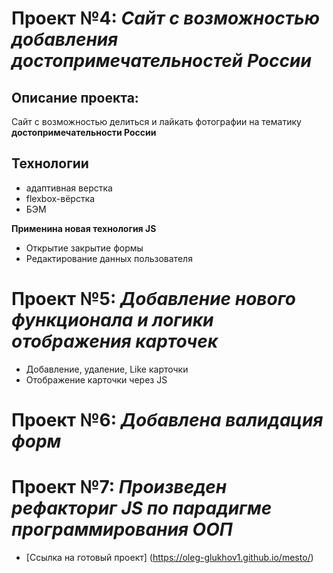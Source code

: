 # Проект №4: *Сайт с возможностью добавления достопримечательностей России*

## Описание проекта:
Сайт с возможностью делиться и лайкать фотографии на тематику **достопримечательности России**

## Технологии
* адаптивная верстка
* flexbox-вёрстка
* БЭМ

**Применина новая технология JS**
* Открытие закрытие формы
* Редактирование данных пользователя
# Проект №5: *Добавление нового функционала и логики отображения карточек*

* Добавление, удаление, Like карточки
* Отображение карточки через JS
# Проект №6: *Добавлена валидация форм*
# Проект №7: *Произведен рефакториг JS по парадигме программирования ООП*

* [Ссылка на готовый проект]
(https://oleg-glukhov1.github.io/mesto/)